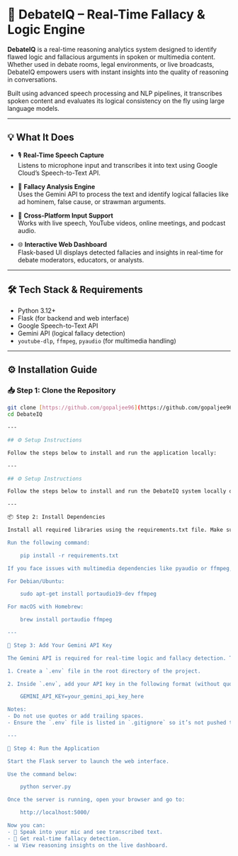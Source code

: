 # 🚀 DebateIQ – Real-Time Fallacy & Logic Engine

**DebateIQ** is a real-time reasoning analytics system designed to identify flawed logic and fallacious arguments in spoken or multimedia content. Whether used in debate rooms, legal environments, or live broadcasts, DebateIQ empowers users with instant insights into the quality of reasoning in conversations.

Built using advanced speech processing and NLP pipelines, it transcribes spoken content and evaluates its logical consistency on the fly using large language models.

---

## 💡 What It Does

- 🎙️ **Real-Time Speech Capture**  
  Listens to microphone input and transcribes it into text using Google Cloud’s Speech-to-Text API.

- 🧠 **Fallacy Analysis Engine**  
  Uses the Gemini API to process the text and identify logical fallacies like ad hominem, false cause, or strawman arguments.

- 📡 **Cross-Platform Input Support**  
  Works with live speech, YouTube videos, online meetings, and podcast audio.

- 🌐 **Interactive Web Dashboard**  
  Flask-based UI displays detected fallacies and insights in real-time for debate moderators, educators, or analysts.

---

## 🛠️ Tech Stack & Requirements

- Python 3.12+
- Flask (for backend and web interface)
- Google Speech-to-Text API
- Gemini API (logical fallacy detection)
- `youtube-dlp`, `ffmpeg`, `pyaudio` (for multimedia handling)

---

## ⚙️ Installation Guide

### 📥 Step 1: Clone the Repository

```bash
git clone [https://github.com/gopaljee96](https://github.com/gopaljee96/DebateIQ-Real---Time-Fallacy-Logic-Engine.git)
cd DebateIQ

---

## ⚙️ Setup Instructions

Follow the steps below to install and run the application locally:

---

## ⚙️ Setup Instructions

Follow the steps below to install and run the DebateIQ system locally on your machine:

---

📦 Step 2: Install Dependencies

Install all required libraries using the requirements.txt file. Make sure you're using Python 3.12+.

Run the following command:

    pip install -r requirements.txt

If you face issues with multimedia dependencies like pyaudio or ffmpeg, use your OS’s package manager:

For Debian/Ubuntu:

    sudo apt-get install portaudio19-dev ffmpeg

For macOS with Homebrew:

    brew install portaudio ffmpeg

---

🔑 Step 3: Add Your Gemini API Key

The Gemini API is required for real-time logic and fallacy detection. To set it up:

1. Create a `.env` file in the root directory of the project.

2. Inside `.env`, add your API key in the following format (without quotes):

    GEMINI_API_KEY=your_gemini_api_key_here

Notes:
- Do not use quotes or add trailing spaces.
- Ensure the `.env` file is listed in `.gitignore` so it’s not pushed to your repo.

---

🚀 Step 4: Run the Application

Start the Flask server to launch the web interface.

Use the command below:

    python server.py

Once the server is running, open your browser and go to:

    http://localhost:5000/

Now you can:
- 🎤 Speak into your mic and see transcribed text.
- 🧠 Get real-time fallacy detection.
- 📊 View reasoning insights on the live dashboard.



